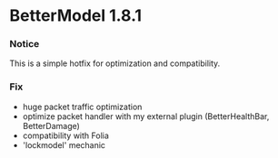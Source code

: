 # BetterModel 1.8.1

### Notice
This is a simple hotfix for optimization and compatibility.

### Fix
- huge packet traffic optimization
- optimize packet handler with my external plugin (BetterHealthBar, BetterDamage)
- compatibility with Folia
- 'lockmodel' mechanic